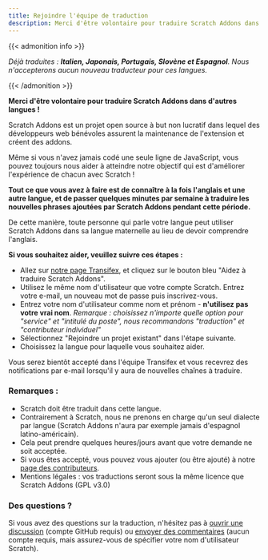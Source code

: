 ```yaml
---
title: Rejoindre l'équipe de traduction
description: Merci d'être volontaire pour traduire Scratch Addons dans d'autres langues ! Scratch Addons est un projet open source à but non lucratif où des développeurs web bénévoles assurent la maintenance de l'extension et créent ses addons.
---
```


{{< admonition info >}}

_Déjà traduites : **Italien, Japonais, Portugais, Slovène et Espagnol**. Nous n'accepterons aucun nouveau traducteur pour ces langues._

{{< /admonition >}}

**Merci d'être volontaire pour traduire Scratch Addons dans d'autres langues !**

Scratch Addons est un projet open source à but non lucratif dans lequel des développeurs web bénévoles assurent la maintenance de l'extension et créent des addons.

Même si vous n'avez jamais codé une seule ligne de JavaScript, vous pouvez toujours nous aider à atteindre notre objectif qui est d'améliorer l'expérience de chacun avec Scratch !

**Tout ce que vous avez à faire est de connaître à la fois l'anglais et une autre langue, et de passer quelques minutes par semaine à traduire les nouvelles phrases ajoutées par Scratch Addons pendant cette période.**

De cette manière, toute personne qui parle votre langue peut utiliser Scratch Addons dans sa langue maternelle au lieu de devoir comprendre l'anglais.

**Si vous souhaitez aider, veuillez suivre ces étapes :**

- Allez sur [notre page Transifex](https://www.transifex.com/scratch-addons/scratch-addons-extension/), et cliquez sur le bouton bleu "Aidez à traduire Scratch Addons".
- Utilisez le même nom d'utilisateur que votre compte Scratch. Entrez votre e-mail, un nouveau mot de passe puis inscrivez-vous.
- Entrez votre nom d'utilisateur comme nom et prénom - **n'utilisez pas votre vrai nom**.
_Remarque : choisissez n'importe quelle option pour "service" et "intitulé du poste", nous recommandons "traduction" et "contributeur individuel"_
- Sélectionnez "Rejoindre un projet existant" dans l'étape suivante.
- Choisissez la langue pour laquelle vous souhaitez aider.

Vous serez bientôt accepté dans l'équipe Transifex et vous recevrez des notifications par e-mail lorsqu'il y aura de nouvelles chaînes à traduire.

### Remarques :

- Scratch doit être traduit dans cette langue.
- Contrairement à Scratch, nous ne prenons en charge qu'un seul dialecte par langue (Scratch Addons n'aura par exemple jamais d'espagnol latino-américain).
- Cela peut prendre quelques heures/jours avant que votre demande ne soit acceptée.
- Si vous êtes accepté, vous pouvez vous ajouter (ou être ajouté) à notre [page des contributeurs](https://scratchaddons.com/contributors).
- Mentions légales : vos traductions seront sous la même licence que Scratch Addons (GPL v3.0)

### Des questions ?

Si vous avez des questions sur la traduction, n'hésitez pas à [ouvrir une discussion](https://github.com/ScratchAddons/ScratchAddons/discussions) (compte GitHub requis) ou [envoyer des commentaires](https://scratchaddons.com/feedback) (aucun compte requis, mais assurez-vous de spécifier votre nom d'utilisateur Scratch).
